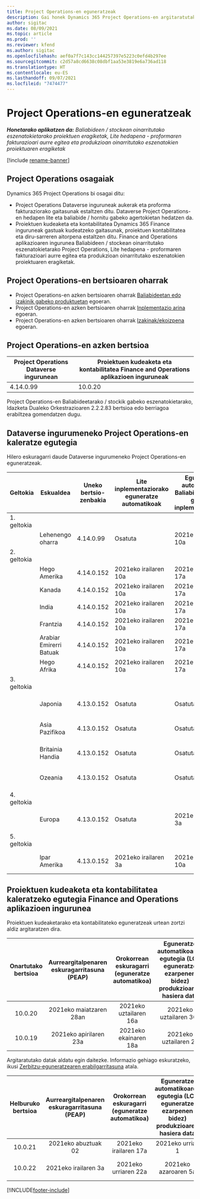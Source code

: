 ```yaml
---
title: Project Operations-en eguneratzeak
description: Gai honek Dynamics 365 Project Operations-en argitaratutako bertsioei buruzko informazioa eskaintzen du.
author: sigitac
ms.date: 08/09/2021
ms.topic: article
ms.prod: ''
ms.reviewer: kfend
ms.author: sigitac
ms.openlocfilehash: aef0a7f7c143cc144257397e5223c0efd4b297ee
ms.sourcegitcommit: c2d57a8cd6638c08dbf1aa53e3819e6a736ad118
ms.translationtype: HT
ms.contentlocale: eu-ES
ms.lasthandoff: 09/07/2021
ms.locfileid: "7474477"
---
```

# <a name="project-operations-updates"></a>Project Operations-en eguneratzeak

_**Honetarako aplikatzen da:** Baliabideen / stockean oinarritutako eszenatokietarako proiektuen eragiketak, Lite hedapena - proformaren fakturazioari aurre egitea eta produkzioan oinarritutako eszenatokien proiektuaren eragiketak_

[!include [rename-banner](~/includes/cc-data-platform-banner.md)]

## <a name="project-operations-components"></a>Project Operations osagaiak

Dynamics 365 Project Operations bi osagai ditu:

- Project Operations Dataverse inguruneak aukerak eta proforma fakturaziorako gaitasunak estaltzen ditu. Dataverse Project Operations-en hedapen lite eta baliabide / hornitu gabeko agertokietan hedatzen da.
- Proiektuen kudeaketa eta kontabilitatea Dynamics 365 Finance inguruneak gastuak kudeatzeko gaitasunak, proiektuen kontabilitatea eta diru-sarreren aitorpena estaltzen ditu. Finance and Operations aplikazioaren ingurunea Baliabideen / stockean oinarritutako eszenatokietarako Project Operations, Lite hedapena - proformaren fakturazioari aurre egitea eta produkzioan oinarritutako eszenatokien proiektuaren eragiketak.

## <a name="project-operations-release-notes"></a>Project Operations-en bertsioaren oharrak
- Project Operations-en azken bertsioaren oharrak [Baliabideetan edo izakinik gabeko produktuetan](whats-new-august-2021-resource-based.md) egoeran.
- Project Operations-en azken bertsioaren oharrak [Inplementazio arina](../pro/whats-new/whats-new-august-2021-lite.md) egoeran.
- Project Operations-en azken bertsioaren oharrak [Izakinak/ekoizpena](../prod-pma/whats-new/whats-new-jul-2021-stocked.md) egoeran.

## <a name="project-operations-latest-version"></a>Project Operations-en azken bertsioa

| Project Operations Dataverse ingurunean | Proiektuen kudeaketa eta kontabilitatea Finance and Operations aplikazioen inguruneak | 
| --- | --- |
| 4.14.0.99 | 10.0.20 |

Project Operations-en Baliabideetarako / stockik gabeko eszenatokietarako, Idazketa Dualeko Orkestrazioaren 2.2.2.83 bertsioa edo berriagoa erabiltzea gomendatzen dugu.

## <a name="release-schedule-for-project-operations-on-dataverse-environment"></a>Dataverse ingurumeneko Project Operations-en kaleratze egutegia

Hilero eskuragarri daude Dataverse ingurumeneko Project Operations-en eguneratzeak. 

| Geltokia | Eskualdea | Uneko bertsio-zenbakia | Lite inplementaziorako eguneratze automatikoak | Eguneratze automatikoak Baliabidea/hornitu gabeko inplementaziorako | Hurrengo bertsio-zenbakia | Hurrengo bertsioa orokorrean eskuragarri |
|-----------|-----------------------|-----------------|--------------------|---------------------|---------------------|---------------------|
| 1. geltokia |   &nbsp;              |    &nbsp;       | &nbsp;             |      &nbsp;         |      &nbsp;         |      &nbsp;         |
|   &nbsp;  | Lehenengo oharra         |  4.14.0.99      | Osatuta           | 2021eko irailaren 10a  | TBD                 | 2021eko urriak 01    |
| 2. geltokia |   &nbsp;              |    &nbsp;       | &nbsp;             |      &nbsp;         |      &nbsp;         |      &nbsp;         |
|   &nbsp;  | Hego Amerika         |  4.14.0.152     | 2021eko irailaren 10a | 2021eko irailaren 17a  | TBD                 | 2021eko urriak 01    |
|    &nbsp; | Kanada                |  4.14.0.152     | 2021eko irailaren 10a | 2021eko irailaren 17a  | TBD                 | 2021eko urriak 01    |
|   &nbsp;  | India                 |  4.14.0.152     | 2021eko irailaren 10a | 2021eko irailaren 17a  | TBD                 | 2021eko urriak 01    |
|   &nbsp;  | Frantzia                |  4.14.0.152     | 2021eko irailaren 10a | 2021eko irailaren 17a  | TBD                 | 2021eko urriak 01    |
|   &nbsp;  | Arabiar Emirerri Batuak  |  4.14.0.152     | 2021eko irailaren 10a | 2021eko irailaren 17a  | TBD                 | 2021eko urriak 01    |
|   &nbsp;  | Hego Afrika          |  4.14.0.152     | 2021eko irailaren 10a | 2021eko irailaren 17a  | TBD                 | 2021eko urriak 01    |
| 3. geltokia |      &nbsp;           |     &nbsp;      |     &nbsp;         |      &nbsp;         |      &nbsp;         |      &nbsp;         |
|   &nbsp;  | Japonia                 |  4.13.0.152     | Osatuta           | Osatuta            | 4.14.0.152          | 2021eko irailaren 10a  |
|   &nbsp;  | Asia Pazifikoa          |  4.13.0.152     | Osatuta           | Osatuta            | 4.14.0.152          | 2021eko irailaren 10a  |
|   &nbsp;  | Britainia Handia         |  4.13.0.152     | Osatuta           | Osatuta            | 4.14.0.152          | 2021eko irailaren 10a  |
|   &nbsp;  | Ozeania               |  4.13.0.152     | Osatuta           | Osatuta            | 4.14.0.152          | 2021eko irailaren 10a  |
| 4. geltokia |     &nbsp;            |     &nbsp;      |     &nbsp;         |      &nbsp;         |      &nbsp;         |      &nbsp;         |
|   &nbsp;  | Europa                |  4.13.0.152     | Osatuta           | 2021eko irailaren 3a  | 4.14.0.152          | 2021eko irailaren 17a  |
| 5. geltokia |     &nbsp;            |     &nbsp;      |     &nbsp;         |      &nbsp;         |      &nbsp;         |      &nbsp;         |
|   &nbsp;  | Ipar Amerika         |  4.13.0.152     | 2021eko irailaren 3a | 2021eko irailaren 10a  | 4.14.0.152          | 2021eko irailaren 24a  |


## <a name="release-schedule-for-project-management-and-accounting-in-the-finance-and-operations-apps-environment"></a>Proiektuen kudeaketa eta kontabilitatea kaleratzeko egutegia Finance and Operations aplikazioen ingurunea

Proiektuen kudeaketarako eta kontabilitateko eguneratzeak urtean zortzi aldiz argitaratzen dira.

|          Onartutako bertsioa          | Aurreargitalpenaren eskuragarritasuna (PEAP) | Orokorrean eskuragarri (eguneratze automatikoa) | Eguneratze automatikoaren egutegia (LCS eguneratze ezarpenen bidez) produkzioaren hasiera data |   Zerbitzuaren amaiera   |
|:-------------------------:|:---------------------------:|:---------------------------------:|:--------------------------------------------------------------------:|:------------------:|
|          10.0.20          |         2021eko maiatzaren 28an        |           2021eko uztailaren 16a           |                             2021eko uztailaren 30a                             |  2021eko urriaren 22a  |
|          10.0.19          |        2021eko apirilaren 23a       |            2021eko ekainaren 18a           |                             2021eko uztailaren 2a                             | 2021eko irailaren 17a |



Argitaratutako datak aldatu egin daitezke. Informazio gehiago eskuratzeko, ikusi [Zerbitzu-eguneratzearen erabilgarritasuna](/dynamics365/fin-ops-core/fin-ops/get-started/public-preview-releases?toc=%2fdynamics365%2ffinance%2ftoc.json) atala.

|          Helburuko bertsioa          | Aurreargitalpenaren eskuragarritasuna (PEAP) | Orokorrean eskuragarri (eguneratze automatikoa) | Eguneratze automatikoaren egutegia (LCS eguneratze ezarpenen bidez) produkzioaren hasiera data |   Zerbitzuaren amaiera   |
|:-------------------------:|:---------------------------:|:---------------------------------:|:--------------------------------------------------------------------:|:------------------:|
|          10.0.21          |         2021eko abuztuak 02     |           2021eko irailaren 17a      |                             2021eko urriak 1                           |  2021eko abenduak 10  |
|          10.0.22          |      2021eko irailaren 3a      |          2021eko urriaren 22a         |                           2021eko azaroaren 5a                           |  2022eko urtarrilaren 14  |

[!INCLUDE[footer-include](../includes/footer-banner.md)]
